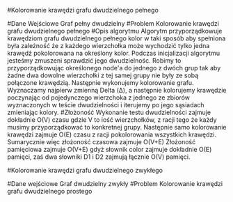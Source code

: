 #Kolorowanie krawędzi grafu dwudzielnego pełnego

#Dane Wejściowe
Graf pełny dwudzielny
#Problem
Kolorowanie krawędzi grafu dwudzielnego pełnego
#Opis algorytmu
Algorytm przyporządkowuje krawędziom grafu dwudzielnego pełnego
kolor w taki sposób aby spełniona była zależność że z każdego wierzchołka
może wychodzić tylko jedna krawędź pokolorowana na określony kolor.
Podczas inicjalizacji algorytmu jesteśmy zmuszeni sprawdzić
jego dwudzielnośc. Robimy to przyporządkowując określonego node'a do jednego z dwóch grup
tak aby żadne dwa dowolne wierzchołki z tej samej grupy nie były ze sobą połączone krawędzią.
Następnie wykonujemy kolorowanie grafu. Wyznaczamy najpierw zmienną Delta (Δ), a następnie 
kolorujemy krawędzie poczynając od pojedynczego wierzchoka z jednego ze zbiorów wyznaczonych
w teście dwudzielności i iterujemy po jego sąsiadach zmieniając kolory.
#Złożoność
Wykonanie testu dwudzielności zajmuje dokładnie O(V) czasu gdzie V to iość wierzchołków,
z racji tego że każdy musimy przyporządkować to konkretnej grupy. Następnie samo kolorowanie
krawędzi zajmuje O(E) czasu z racji pokolorowania wszystkich krawędzi. Sumarycznie więc 
złożoność czasowa zajmuje O(V+E)
Złożoność pamięciowa zajmuje O(V+E) gdyż słownik color zajmuje dokładnie O(E) pamięci,
zaś dwa słowniki D1 i D2 zajmują łącznie O(V) pamięci.

#Kolorowanie krawędzi grafu dwudzielnego zwykłego

#Dane wejściowe
Graf dwudzielny zwykły
#Problem
Kolorowanie krawędzi grafu dwudzielnego prostego




